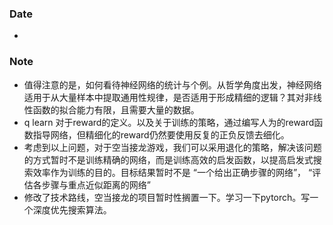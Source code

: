 ### Date
- 

### Note
- 值得注意的是，如何看待神经网络的统计与个例。从哲学角度出发，神经网络适用于从大量样本中提取通用性规律，是否适用于形成精细的逻辑？其对非线性函数的拟合能力有限，且需要大量的数据。
- q learn 对于reward的定义。以及关于训练的策略，通过编写人为的reward函数指导网络，但精细化的reward仍然要使用反复的正负反馈去细化。
- 考虑到以上问题，对于空当接龙游戏，我们可以采用退化的策略，解决该问题的方式暂时不是训练精确的网络，而是训练高效的启发函数，以提高启发式搜索效率作为训练的目的。目标结果暂时不是 “一个给出正确步骤的网络”， “评估各步骤与重点近似距离的网络”
- 修改了技术路线，空当接龙的项目暂时性搁置一下。学习一下pytorch。写一个深度优先搜索算法。